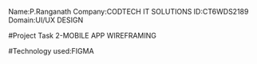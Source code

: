 Name:P.Ranganath 
Company:CODTECH IT SOLUTIONS 
ID:CT6WDS2189 
Domain:UI/UX DESIGN

#Project Task 2-MOBILE APP WIREFRAMING 

#Technology used:FIGMA
